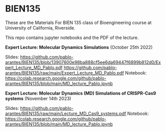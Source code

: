 # BIEN135

These are the Materials For BIEN 135 class of Bioengineering course at University of California, Riverside.  

This repo contains jupyter notebooks and the PDF of the lecture.  

**Expert Lecture: Molecular Dynamics Simulations** (October 25th 2022)

Slides: https://github.com/pablo-arantes/BIEN135/blob/13907600e98ba888cf5ee6da69447f6899b812d0/Expert_Lecture_MD_Pablo.pdf
https://github.com/pablo-arantes/BIEN135/raw/main/Expert_Lecture_MD_Pablo.pdf
Notebook: https://colab.research.google.com/github/pablo-arantes/BIEN135/blob/main/MD_lecture_Pablo.ipynb

**Expert Lecture: Molecular Dynamics (MD) Simulations of CRISPR-Cas9 systems** (November 14th 2023)

Slides: https://github.com/pablo-arantes/BIEN135/raw/main/Lecture_MD_Cas9_systems.pdf
Notebook: https://colab.research.google.com/github/pablo-arantes/BIEN135/blob/main/MD_lecture_Pablo.ipynb
